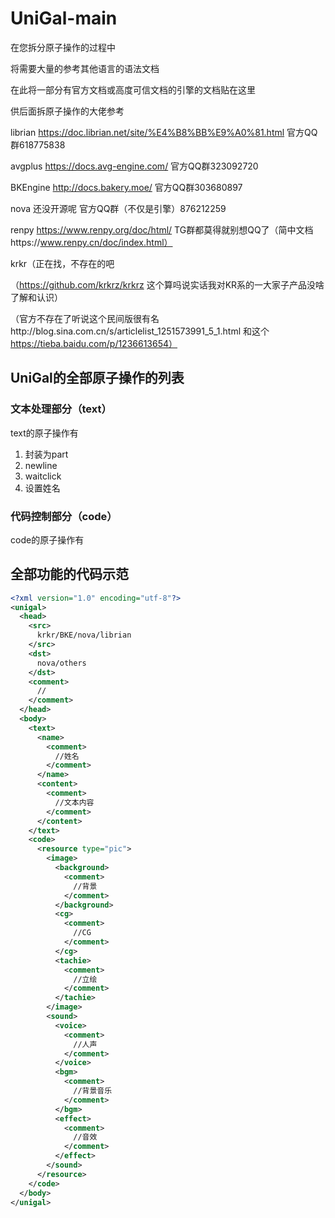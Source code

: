 # UniGal-main



在您拆分原子操作的过程中

将需要大量的参考其他语言的语法文档

在此将一部分有官方文档或高度可信文档的引擎的文档贴在这里

供后面拆原子操作的大佬参考

librian https://doc.librian.net/site/%E4%B8%BB%E9%A0%81.html 官方QQ群618775838

avgplus https://docs.avg-engine.com/ 官方QQ群323092720

BKEngine http://docs.bakery.moe/ 官方QQ群303680897

nova 还没开源呢 官方QQ群（不仅是引擎）876212259

renpy https://www.renpy.org/doc/html/ TG群都莫得就别想QQ了（简中文档https://www.renpy.cn/doc/index.html）

krkr（正在找，不存在的吧

（https://github.com/krkrz/krkrz  这个算吗说实话我对KR系的一大家子产品没啥了解和认识）

（官方不存在了听说这个民间版很有名http://blog.sina.com.cn/s/articlelist_1251573991_5_1.html 和这个 https://tieba.baidu.com/p/1236613654）





## UniGal的全部原子操作的列表

### 文本处理部分（text）

text的原子操作有

1. 封装为part
2. newline
3. waitclick
4. 设置姓名

### 代码控制部分（code）

code的原子操作有



## 全部功能的代码示范

```XML
<?xml version="1.0" encoding="utf-8"?>
<unigal>
  <head>
    <src>
      krkr/BKE/nova/librian
    </src>
    <dst>
      nova/others
    </dst>
    <comment>
      //
    </comment>
  </head>
  <body>
    <text>
      <name>
        <comment>
          //姓名
        </comment>
      </name>
      <content>
        <comment>
          //文本内容
        </comment>
      </content>
    </text>
    <code>
      <resource type="pic">
        <image>
          <background>
            <comment>
              //背景
            </comment>
          </background>
          <cg>
            <comment>
              //CG
            </comment>
          </cg>
          <tachie>
            <comment>
              //立绘
            </comment>
          </tachie>
        </image>
        <sound>
          <voice>
            <comment>
              //人声
            </comment>
          </voice>
          <bgm>
            <comment>
              //背景音乐
            </comment>
          </bgm>
          <effect>
            <comment>
              //音效
            </comment>
          </effect>
        </sound>
      </resource>
    </code>
  </body>
</unigal>
```

